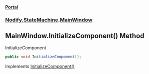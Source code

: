 #### [Portal](index.md 'index')
### [Nodify.StateMachine](Nodify.StateMachine.md 'Nodify.StateMachine').[MainWindow](MainWindow.md 'Nodify.StateMachine.MainWindow')

## MainWindow.InitializeComponent() Method

InitializeComponent

```csharp
public void InitializeComponent();
```

Implements [InitializeComponent()](https://docs.microsoft.com/en-us/dotnet/api/System.Windows.Markup.IComponentConnector.InitializeComponent 'System.Windows.Markup.IComponentConnector.InitializeComponent')